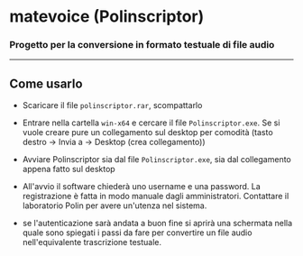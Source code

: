 # matevoice (Polinscriptor)

### Progetto per la conversione in formato testuale di file audio

------------

## Come usarlo

- Scaricare il file `polinscriptor.rar`, scompattarlo
- Entrare nella cartella `win-x64` e cercare il file `Polinscriptor.exe`. Se si vuole creare pure un collegamento sul desktop per comodità (tasto destro -> Invia a -> Desktop (crea collegamento))
- Avviare Polinscriptor sia dal file `Polinscriptor.exe`, sia dal collegamento appena fatto sul desktop

- All'avvio il software chiederà uno username e una password. La registrazione è fatta in modo manuale dagli amministratori. Contattare il laboratorio Polin per avere un'utenza nel sistema.
- se l'autenticazione sarà andata a buon fine si aprirà una schermata nella quale sono spiegati i passi da fare per convertire un file audio nell'equivalente trascrizione testuale.

